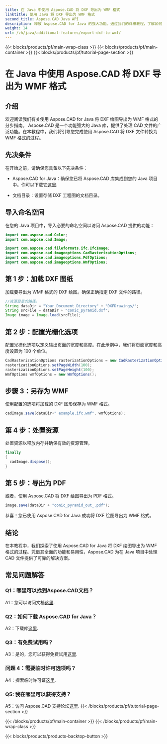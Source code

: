 ```yaml
---
title: 在 Java 中使用 Aspose.CAD 将 DXF 导出为 WMF 格式
linktitle: 使用 Java 将 DXF 导出为 WMF 格式
second_title: Aspose.CAD Java API
description: 释放 Aspose.CAD for Java 的强大功能。通过我们的详细教程，了解如何轻松地将 DXF 绘图导出为 WMF 格式。下载该库，遵循我们的分步指南，并提升您的 CAD 文件处理能力。
weight: 14
url: /zh/java/additional-features/export-dxf-to-wmf/
---
```


{{< blocks/products/pf/main-wrap-class >}}
{{< blocks/products/pf/main-container >}}
{{< blocks/products/pf/tutorial-page-section >}}

# 在 Java 中使用 Aspose.CAD 将 DXF 导出为 WMF 格式

## 介绍

欢迎阅读我们有关使用 Aspose.CAD for Java 将 DXF 绘图导出为 WMF 格式的分步指南。 Aspose.CAD 是一个功能强大的 Java 库，提供了处理 CAD 文件的广泛功能。在本教程中，我们将引导您完成使用 Aspose.CAD 将 DXF 文件转换为 WMF 格式的过程。

## 先决条件

在开始之前，请确保您具备以下先决条件：

-  Aspose.CAD for Java：确保您已将 Aspose.CAD 库集成到您的 Java 项目中。你可以下载它[这里](https://releases.aspose.com/cad/java/).

- 文档目录：设置存储 DXF 工程图的文档目录。

## 导入命名空间

在您的 Java 项目中，导入必要的命名空间以访问 Aspose.CAD 提供的功能：

```java
import com.aspose.cad.Color;
import com.aspose.cad.Image;

import com.aspose.cad.fileformats.ifc.IfcImage;
import com.aspose.cad.imageoptions.CadRasterizationOptions;
import com.aspose.cad.imageoptions.PdfOptions;
import com.aspose.cad.imageoptions.WmfOptions;
```

## 第 1 步：加载 DXF 图纸

加载要导出为 WMF 格式的 DXF 绘图。确保正确指定 DXF 文件的路径。

```java
//资源目录的路径。
String dataDir = "Your Document Directory" + "DXFDrawings/";
String srcFile = dataDir + "conic_pyramid.dxf";
Image image = Image.load(srcFile);
```

## 第 2 步：配置光栅化选项

配置光栅化选项以定义输出页面的宽度和高度。在此示例中，我们将页面宽度和高度设置为 100 个单位。

```java
CadRasterizationOptions rasterizationOptions = new CadRasterizationOptions();
rasterizationOptions.setPageWidth(100);
rasterizationOptions.setPageHeight(100);
WmfOptions wmfOptions = new WmfOptions();
```

## 步骤 3：另存为 WMF

使用配置的选项将加载的 DXF 图形保存为 WMF 格式。

```java
cadImage.save(dataDir+" example.ifc.wmf", wmfOptions);
```

## 第 4 步：处置资源

处置资源以释放内存并确保有效的资源管理。

```java
finally
{
  cadImage.dispose();
}
```

## 第 5 步：导出为 PDF

或者，使用 Aspose.CAD 将 DXF 绘图导出为 PDF 格式。

```java
image.save(dataDir + "conic_pyramid_out_.pdf"); 
```

恭喜！您已使用 Aspose.CAD for Java 成功将 DXF 绘图导出为 WMF 格式。

## 结论

在本教程中，我们探索了使用 Aspose.CAD for Java 将 DXF 绘图导出为 WMF 格式的过程。凭借其全面的功能和易用性，Aspose.CAD 为在 Java 项目中处理 CAD 文件提供了可靠的解决方案。

## 常见问题解答

### Q1：哪里可以找到Aspose.CAD文档？

 A1：您可以访问文档[这里](https://reference.aspose.com/cad/java/).

### Q2：如何下载 Aspose.CAD for Java？

 A2：下载库[这里](https://releases.aspose.com/cad/java/).

### Q3：有免费试用吗？

A3：是的，您可以获得免费试用[这里](https://releases.aspose.com/).

### 问题 4：需要临时许可选项吗？

 A4：探索临时许可证[这里](https://purchase.aspose.com/temporary-license/).

### Q5: 我在哪里可以获得支持？

 A5：访问 Aspose.CAD 支持论坛[这里](https://forum.aspose.com/c/cad/19).
{{< /blocks/products/pf/tutorial-page-section >}}

{{< /blocks/products/pf/main-container >}}
{{< /blocks/products/pf/main-wrap-class >}}

{{< blocks/products/products-backtop-button >}}
